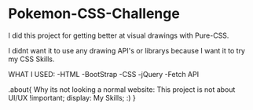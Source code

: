 # Pokemon-CSS-Challenge
I did this project for getting better at visual drawings with Pure-CSS.

I didnt want it to use any drawing API's or librarys because I want it to try my CSS Skills.

WHAT I USED:
-HTML
-BootStrap
-CSS
-jQuery
-Fetch API

.about{
Why its not looking a normal website: This project is not about UI/UX !important;
display: My Skills;
:)
}
